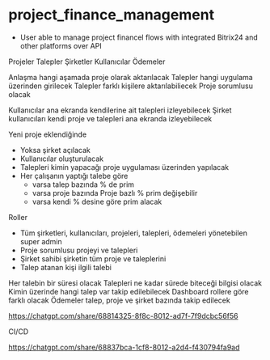 # project_finance_management


- User able to manage project financel flows with integrated Bitrix24 and other platforms over API



Projeler
Talepler
Şirketler
Kullanıcılar
Ödemeler


Anlaşma hangi aşamada proje olarak aktarılacak
Talepler hangi uygulama üzerinden girilecek
Talepler farklı kişilere aktarılabiliecek
Proje sorumlusu olacak


Kullanıcılar ana ekranda kendilerine ait talepleri izleyebilecek
Şirket kullanıcıları kendi proje ve talepleri ana ekranda izleyebilecek


Yeni proje eklendiğinde 
- Yoksa şirket açılacak
- Kullanıcılar oluşturulacak
- Talepleri kimin yapacağı proje uygulaması üzerinden yapılacak
- Her çalışanın yaptığı talebe göre
  - varsa talep bazında % de prim
  - varsa proje bazında Proje bazlı % prim değişebilir
  - varsa kendi % desine göre prim alacak
 
Roller
- Tüm şirketleri, kullanıcıları, projeleri, talepleri, ödemeleri yönetebilen super admin
- Proje sorumlusu projeyi ve talepleri
- Şirket sahibi şirketin tüm proje ve taleplerini
- Talep atanan kişi ilgili talebi

Her talebin bir süresi olacak
Talepleri ne kadar sürede biteceği bilgisi olacak
Kimin üzerinde hangi talep var takip edilebilecek
Dashboard rollere göre farklı olacak
Ödemeler talep, proje ve şirket bazında takip edilecek


https://chatgpt.com/share/68814325-8f8c-8012-ad7f-7f9dcbc56f56


CI/CD

https://chatgpt.com/share/68837bca-1cf8-8012-a2d4-f430794fa9ad

